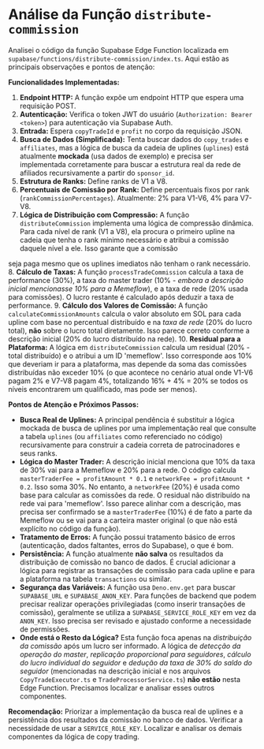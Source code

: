 # Análise da Função `distribute-commission`

Analisei o código da função Supabase Edge Function localizada em `supabase/functions/distribute-commission/index.ts`. Aqui estão as principais observações e pontos de atenção:

**Funcionalidades Implementadas:**

1.  **Endpoint HTTP:** A função expõe um endpoint HTTP que espera uma requisição POST.
2.  **Autenticação:** Verifica o token JWT do usuário (`Authorization: Bearer <token>`) para autenticação via Supabase Auth.
3.  **Entrada:** Espera `copyTradeId` e `profit` no corpo da requisição JSON.
4.  **Busca de Dados (Simplificada):** Tenta buscar dados do `copy_trades` e `affiliates`, mas a lógica de busca da cadeia de uplines (`uplines`) está atualmente **mockada** (usa dados de exemplo) e precisa ser implementada corretamente para buscar a estrutura real da rede de afiliados recursivamente a partir do `sponsor_id`.
5.  **Estrutura de Ranks:** Define ranks de V1 a V8.
6.  **Percentuais de Comissão por Rank:** Define percentuais fixos por rank (`rankCommissionPercentages`). Atualmente: 2% para V1-V6, 4% para V7-V8.
7.  **Lógica de Distribuição com Compressão:** A função `distributeCommission` implementa uma lógica de compressão dinâmica. Para cada nível de rank (V1 a V8), ela procura o primeiro upline na cadeia que tenha o rank mínimo necessário e atribui a comissão daquele nível a ele. Isso garante que a comissão 

seja paga mesmo que os uplines imediatos não tenham o rank necessário.
8.  **Cálculo de Taxas:** A função `processTradeCommission` calcula a taxa de performance (30%), a taxa do master trader (10% - *embora a descrição inicial mencionasse 10% para a Memeflow*), e a taxa de rede (20% usada para comissões). O lucro restante é calculado após deduzir a taxa de performance.
9.  **Cálculo dos Valores de Comissão:** A função `calculateCommissionAmounts` calcula o valor absoluto em SOL para cada upline com base no percentual distribuído e na *taxa de rede* (20% do lucro total), **não** sobre o lucro total diretamente. Isso parece correto conforme a descrição inicial (20% do lucro distribuído na rede).
10. **Residual para a Plataforma:** A lógica em `distributeCommission` calcula um residual (20% - total distribuído) e o atribui a um ID 'memeflow'. Isso corresponde aos 10% que deveriam ir para a plataforma, mas depende da soma das comissões distribuídas não exceder 10% (o que acontece no cenário atual onde V1-V6 pagam 2% e V7-V8 pagam 4%, totalizando 16% + 4% = 20% se todos os níveis encontrarem um qualificado, mas pode ser menos).

**Pontos de Atenção e Próximos Passos:**

*   **Busca Real de Uplines:** A principal pendência é substituir a lógica mockada de busca de uplines por uma implementação real que consulte a tabela `uplines` (ou `affiliates` como referenciado no código) recursivamente para construir a cadeia correta de patrocinadores e seus ranks.
*   **Lógica do Master Trader:** A descrição inicial menciona que 10% da taxa de 30% vai para a Memeflow e 20% para a rede. O código calcula `masterTraderFee = profitAmount * 0.1` e `networkFee = profitAmount * 0.2`. Isso soma 30%. No entanto, a `networkFee` (20%) é usada como base para calcular as comissões da rede. O residual não distribuído na rede vai para 'memeflow'. Isso parece alinhar com a descrição, mas precisa ser confirmado se a `masterTraderFee` (10%) é de fato a parte da Memeflow ou se vai para a carteira master original (o que não está explícito no código da função).
*   **Tratamento de Erros:** A função possui tratamento básico de erros (autenticação, dados faltantes, erros do Supabase), o que é bom.
*   **Persistência:** A função atualmente **não salva** os resultados da distribuição de comissão no banco de dados. É crucial adicionar a lógica para registrar as transações de comissão para cada upline e para a plataforma na tabela `transactions` ou similar.
*   **Segurança das Variáveis:** A função usa `Deno.env.get` para buscar `SUPABASE_URL` e `SUPABASE_ANON_KEY`. Para funções de backend que podem precisar realizar operações privilegiadas (como inserir transações de comissão), geralmente se utiliza a `SUPABASE_SERVICE_ROLE_KEY` em vez da `ANON_KEY`. Isso precisa ser revisado e ajustado conforme a necessidade de permissões.
*   **Onde está o Resto da Lógica?** Esta função foca apenas na *distribuição da comissão* após um lucro ser informado. A lógica de *detecção da operação do master*, *replicação proporcional para seguidores*, *cálculo do lucro individual do seguidor* e *dedução da taxa de 30% do saldo do seguidor* (mencionadas na descrição inicial e nos arquivos `CopyTradeExecutor.ts` e `TradeProcessorService.ts`) **não estão** nesta Edge Function. Precisamos localizar e analisar esses outros componentes.

**Recomendação:** Priorizar a implementação da busca real de uplines e a persistência dos resultados da comissão no banco de dados. Verificar a necessidade de usar a `SERVICE_ROLE_KEY`. Localizar e analisar os demais componentes da lógica de copy trading.
